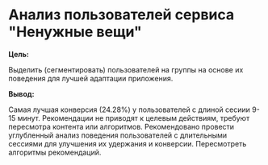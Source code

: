 # Анализ пользователей сервиса "Ненужные вещи"

**Цель:**

 Выделить (сегментировать) пользователей на группы на основе их поведения для лучшей адаптации приложения.

**Вывод:**

Самая лучшая конверсия (24.28%) у пользователей с длиной сесиии 9-15 минут. 
Рекомендации не приводят к целевым действиям, требуют пересмотра контента или алгоритмов. 
Рекомендовано провести углубленный анализ поведения пользователей с длительными сессиями для улучшения их удержания и конверсии. 
Пересмотреть алгоритмы рекомендаций. 
